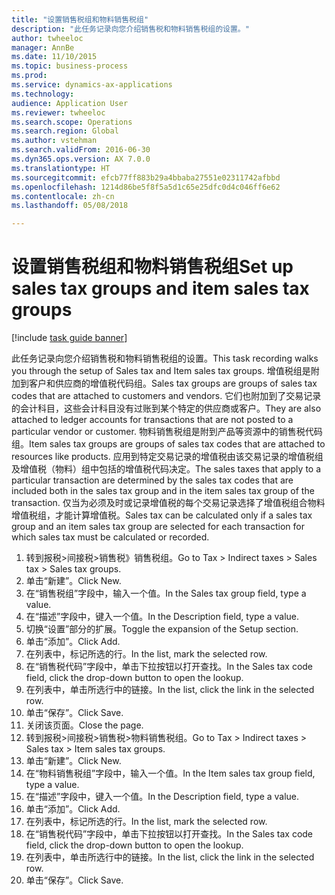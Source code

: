 ```yaml
--- 
title: "设置销售税组和物料销售税组"
description: "此任务记录向您介绍销售税和物料销售税组的设置。"
author: twheeloc
manager: AnnBe
ms.date: 11/10/2015
ms.topic: business-process
ms.prod: 
ms.service: dynamics-ax-applications
ms.technology: 
audience: Application User
ms.reviewer: twheeloc
ms.search.scope: Operations
ms.search.region: Global
ms.author: vstehman
ms.search.validFrom: 2016-06-30
ms.dyn365.ops.version: AX 7.0.0
ms.translationtype: HT
ms.sourcegitcommit: efcb77ff883b29a4bbaba27551e02311742afbbd
ms.openlocfilehash: 1214d86be5f8f5a5d1c65e25dfc0d4c046ff6e62
ms.contentlocale: zh-cn
ms.lasthandoff: 05/08/2018

---
```

# <a name="set-up-sales-tax-groups-and-item-sales-tax-groups"></a><span data-ttu-id="82115-103">设置销售税组和物料销售税组</span><span class="sxs-lookup"><span data-stu-id="82115-103">Set up sales tax groups and item sales tax groups</span></span>

[!include [task guide banner](../../includes/task-guide-banner.md)]

<span data-ttu-id="82115-104">此任务记录向您介绍销售税和物料销售税组的设置。</span><span class="sxs-lookup"><span data-stu-id="82115-104">This task recording walks you through the setup of Sales tax and Item sales tax groups.</span></span> <span data-ttu-id="82115-105">增值税组是附加到客户和供应商的增值税代码组。</span><span class="sxs-lookup"><span data-stu-id="82115-105">Sales tax groups are groups of sales tax codes that are attached to customers and vendors.</span></span> <span data-ttu-id="82115-106">它们也附加到了交易记录的会计科目，这些会计科目没有过账到某个特定的供应商或客户。</span><span class="sxs-lookup"><span data-stu-id="82115-106">They are also attached to ledger accounts for transactions that are not posted to a particular vendor or customer.</span></span>  <span data-ttu-id="82115-107">物料销售税组是附到产品等资源中的销售税代码组。</span><span class="sxs-lookup"><span data-stu-id="82115-107">Item sales tax groups are groups of sales tax codes that are attached to resources like products.</span></span>  <span data-ttu-id="82115-108">应用到特定交易记录的增值税由该交易记录的增值税组及增值税（物料）组中包括的增值税代码决定。</span><span class="sxs-lookup"><span data-stu-id="82115-108">The sales taxes that apply to a particular transaction are determined by the sales tax codes that are included both in the sales tax group and in the item sales tax group of the transaction.</span></span>  <span data-ttu-id="82115-109">仅当为必须及时或记录增值税的每个交易记录选择了增值税组合物料增值税组，才能计算增值税。</span><span class="sxs-lookup"><span data-stu-id="82115-109">Sales tax can be calculated only if a sales tax group and an item sales tax group are selected for each transaction for which sales tax must be calculated or recorded.</span></span>  

1. <span data-ttu-id="82115-110">转到报税>间接税>销售税》销售税组。</span><span class="sxs-lookup"><span data-stu-id="82115-110">Go to Tax > Indirect taxes > Sales tax > Sales tax groups.</span></span>
2. <span data-ttu-id="82115-111">单击“新建”。</span><span class="sxs-lookup"><span data-stu-id="82115-111">Click New.</span></span>
3. <span data-ttu-id="82115-112">在“销售税组”字段中，输入一个值。</span><span class="sxs-lookup"><span data-stu-id="82115-112">In the Sales tax group field, type a value.</span></span>
4. <span data-ttu-id="82115-113">在“描述”字段中，键入一个值。</span><span class="sxs-lookup"><span data-stu-id="82115-113">In the Description field, type a value.</span></span>
5. <span data-ttu-id="82115-114">切换“设置”部分的扩展。</span><span class="sxs-lookup"><span data-stu-id="82115-114">Toggle the expansion of the Setup section.</span></span>
6. <span data-ttu-id="82115-115">单击“添加”。</span><span class="sxs-lookup"><span data-stu-id="82115-115">Click Add.</span></span>
7. <span data-ttu-id="82115-116">在列表中，标记所选的行。</span><span class="sxs-lookup"><span data-stu-id="82115-116">In the list, mark the selected row.</span></span>
8. <span data-ttu-id="82115-117">在“销售税代码”字段中，单击下拉按钮以打开查找。</span><span class="sxs-lookup"><span data-stu-id="82115-117">In the Sales tax code field, click the drop-down button to open the lookup.</span></span>
9. <span data-ttu-id="82115-118">在列表中，单击所选行中的链接。</span><span class="sxs-lookup"><span data-stu-id="82115-118">In the list, click the link in the selected row.</span></span>
10. <span data-ttu-id="82115-119">单击“保存”。</span><span class="sxs-lookup"><span data-stu-id="82115-119">Click Save.</span></span>
11. <span data-ttu-id="82115-120">关闭该页面。</span><span class="sxs-lookup"><span data-stu-id="82115-120">Close the page.</span></span>
12. <span data-ttu-id="82115-121">转到报税>间接税>销售税>物料销售税组。</span><span class="sxs-lookup"><span data-stu-id="82115-121">Go to Tax > Indirect taxes > Sales tax > Item sales tax groups.</span></span>
13. <span data-ttu-id="82115-122">单击“新建”。</span><span class="sxs-lookup"><span data-stu-id="82115-122">Click New.</span></span>
14. <span data-ttu-id="82115-123">在“物料销售税组”字段中，输入一个值。</span><span class="sxs-lookup"><span data-stu-id="82115-123">In the Item sales tax group field, type a value.</span></span>
15. <span data-ttu-id="82115-124">在“描述”字段中，键入一个值。</span><span class="sxs-lookup"><span data-stu-id="82115-124">In the Description field, type a value.</span></span>
16. <span data-ttu-id="82115-125">单击“添加”。</span><span class="sxs-lookup"><span data-stu-id="82115-125">Click Add.</span></span>
17. <span data-ttu-id="82115-126">在列表中，标记所选的行。</span><span class="sxs-lookup"><span data-stu-id="82115-126">In the list, mark the selected row.</span></span>
18. <span data-ttu-id="82115-127">在“销售税代码”字段中，单击下拉按钮以打开查找。</span><span class="sxs-lookup"><span data-stu-id="82115-127">In the Sales tax code field, click the drop-down button to open the lookup.</span></span>
19. <span data-ttu-id="82115-128">在列表中，单击所选行中的链接。</span><span class="sxs-lookup"><span data-stu-id="82115-128">In the list, click the link in the selected row.</span></span>
20. <span data-ttu-id="82115-129">单击“保存”。</span><span class="sxs-lookup"><span data-stu-id="82115-129">Click Save.</span></span>


